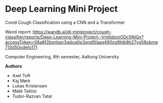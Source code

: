 # Deep Learning Mini Project
Covid Cough Classification using a CNN and a Transformer

Wand report: https://wandb.ai/dl-miniproject/cough-classifier/reports/Deep-Learning-Mini-Project--VmlldzozODc5NjQy?accessToken=06a6f2bxnlqsr3gdoq0p3qnd5faag490zg9hlb8h27yg58obme713d50odefo171

Computer Engineering, 8th semester, Aalborg University


**Authors**
- Axel Toft
- Kaj Mørk
- Lukas Kristensen
- Máté Tallósi
- Tudor-Razvan Tatar
